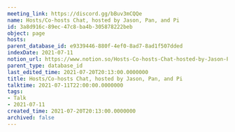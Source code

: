 ```yaml
---
meeting_link: https://discord.gg/bBuv3mCQQe
name: Hosts/Co-hosts Chat, hosted by Jason, Pan, and Pi
id: 3a8d916c-89ec-47c8-ba4b-305878222beb
object: page
hosts: 
parent_database_id: e9339446-880f-4ef0-8ad7-8ad1f507dded
indexDate: 2021-07-11
notion_url: https://www.notion.so/Hosts-Co-hosts-Chat-hosted-by-Jason-Pan-and-Pi-3a8d916c89ec47c8ba4b305878222beb
parent_type: database_id
last_edited_time: 2021-07-20T20:13:00.0000000
title: Hosts/Co-hosts Chat, hosted by Jason, Pan, and Pi
talktime: 2021-07-11T22:00:00.0000000
tags:
- Talk
- 2021-07-11
created_time: 2021-07-20T20:13:00.0000000
archived: false
---
```





